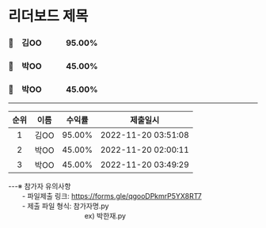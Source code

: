 # 리더보드 제목
### 🥇　김OO　　　95.00%
### 🥈　박OO　　　45.00%
### 🥉　박OO　　　45.00%
___
| 순위 | 이름 | 수익률 | 제출일시 |
|:----:|:----:|:-----:|:----:|
| 1 | 김OO | 95.00% | 2022-11-20 03:51:08 |
| 2 | 박OO | 45.00% | 2022-11-20 02:00:11 |
| 3 | 박OO | 45.00% | 2022-11-20 03:49:29 |
---※ 참가자 유의사항<br>
　　- 파일제출 링크: https://forms.gle/qgooDPkmrP5YX8RT7 <br>
　　- 제출 파일 형식: 참가자명.py <br>
　　　　　　　　　　　ex) 박한재.py <br>
